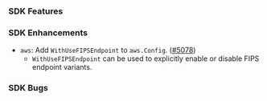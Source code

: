 ### SDK Features

### SDK Enhancements
* `aws`: Add `WithUseFIPSEndpoint` to `aws.Config`. ([#5078](https://github.com/yezzey-gp/aws-sdk-go/pull/5078))
  * `WithUseFIPSEndpoint` can be used to explicitly enable or disable FIPS endpoint variants.

### SDK Bugs
